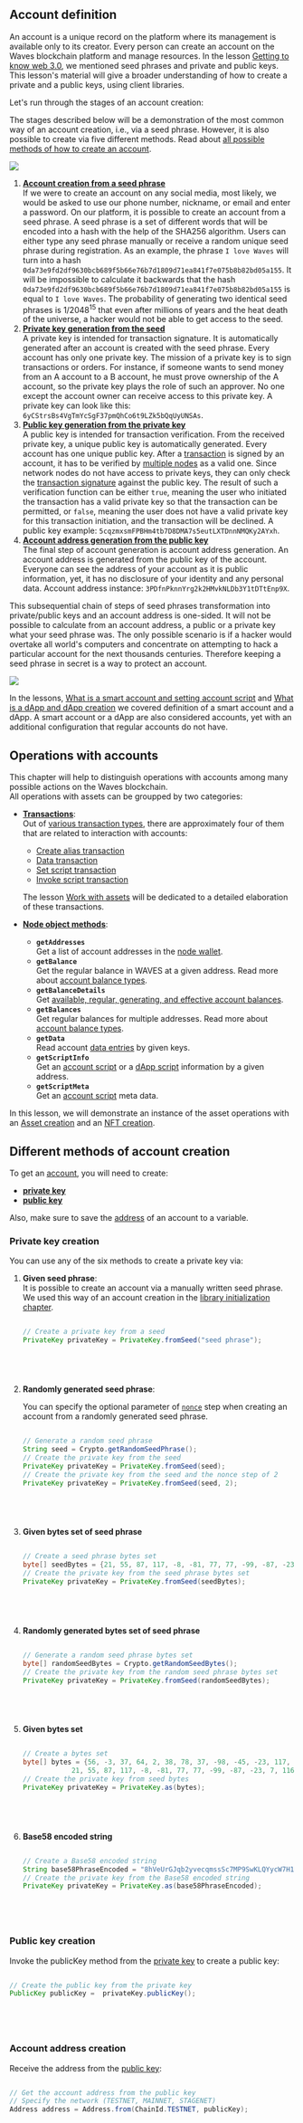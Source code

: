 ## Account definition ##

An account is a unique record on the platform where its management is available only to its creator. 
Every person can create an account on the Waves blockchain platform and manage resources. 
In the lesson [Getting to know web 3.0](#Digitalsignatureschapter), we mentioned seed phrases and private and public keys.
This lesson's material will give a broader understanding of how to create a private and a public keys, using client libraries.

Let's run through the stages of an account creation:

<Message type="warning">

The stages described below will be a demonstration of the most common way of an account creation, i.e., via a seed phrase.
However, it is also possible to create via five different methods. Read about [all possible methods of how to create an account](#different-methods-of-account-creation).
</Message>

![](./img/curve.png)

1. **<u>Account creation from a seed phrase</u>**   
If we were to create an account on any social media, most likely, we would be asked to use our phone number, nickname, or email and enter a password. On our platform, it is possible to create an account from a seed phrase. A seed phrase is a set of different words that will be encoded into a hash with the help of the SHA256 algorithm. Users can either type any seed phrase manually or receive a random unique seed phrase during registration. As an example, the phrase `I love Waves` will turn into a hash `0da73e9fd2df9630bcb689f5b66e76b7d1809d71ea841f7e075b8b82bd05a155`. It will be impossible to calculate it backwards that the hash `0da73e9fd2df9630bcb689f5b66e76b7d1809d71ea841f7e075b8b82bd05a155` is equal to `I love Waves`. The probability of generating two identical seed phrases is 1/2048<sup>15</sup> that even after millions of years and the heat death of the universe, a hacker would not be able to get access to the seed.
2. **<u>Private key generation from the seed</u>**  
A private key is intended for transaction signature. It is automatically generated after an account is created with the seed phrase. Every account has only one private key. The mission of a private key is to sign transactions or orders. For instance, if someone wants to send money from an A account to a B account, he must prove ownership of the A account, so the private key plays the role of such an approver. No one except the account owner can receive access to this private key. A private key can look like this: `6yCStrsBs4VgTmYcSgF37pmQhCo6t9LZk5bQqUyUNSAs`.
3. **<u>Public key generation from the private key</u>**  
A public key is intended for transaction verification. From the received private key, a unique public key is automatically generated. Every account has one unique public key. After a [transaction]() is signed by an account, it has to be verified by [multiple nodes](nodesofthewaves) as a valid one. Since network nodes do not have access to private keys, they can only check the [transaction signature](https://docs.waves.tech/en/blockchain/transaction/transaction-proof) against the public key. The result of such a verification function can be either `true`, meaning the user who initiated the transaction has a valid private key so that the transaction can be permitted, or `false`, meaning the user does not have a valid private key for this transaction initiation, and the transaction will be declined. A public key example: `5cqzmxsmFPBHm4tb7D8DMA7s5eutLXTDnnNMQKy2AYxh`.
4. **<u>Account address generation from the public key</u>**  
The final step of account generation is account address generation. An account address is generated from the public key of the account. Everyone can see the address of your account as it is public information, yet, it has no disclosure of your identity and any personal data. Account address instance: `3PDfnPknnYrg2k2HMvkNLDb3Y1tDTtEnp9X`.

This subsequential chain of steps of seed phrases transformation into private/public keys and an account address is one-sided. It will not be possible to calculate from an account address, a public or a private key what your seed phrase was. The only possible scenario is if a hacker would overtake all world's computers and concentrate on attempting to hack a particular account for the next thousands centuries. Therefore keeping a seed phrase in secret is a way to protect an account.

![](./img/keyswaves.png)

In the lessons, [What is a smart account and setting account script]() and [What is a dApp and dApp creation]() we covered definition of a smart account and a dApp. A smart account or a dApp are also considered accounts, yet with an additional configuration that regular accounts do not have.

## Operations with accounts ##

This chapter will help to distinguish operations with accounts among many possible actions on the Waves blockchain.   
All operations with assets can be groupped by two categories:
- **<u>Transactions</u>**:   
    Out of [various transaction types](https://docs.waves.tech/en/blockchain/transaction-type/), there are approximately four of them that are related to interaction with accounts:
    * [Create alias transaction]()
    * [Data transaction]()  
    * [Set script transaction]()  
    * [Invoke script transaction]()  

    The lesson [Work with assets]() will be dedicated to a detailed elaboration of these transactions.
- **<u>Node object methods</u>**:  
    * **`getAddresses`**  
        Get a list of account addresses in the [node wallet](https://docs.waves.tech/en/waves-node/how-to-work-with-node-wallet).
    * **`getBalance`**  
        Get the regular balance in WAVES at a given address. Read more about [account balance types](https://docs.waves.tech/en/blockchain/account/account-balance).
    * **`getBalanceDetails`**  
        Get [available, regular, generating, and effective account balances](https://docs.waves.tech/en/blockchain/account/account-balance#account-balance-in-waves).
    * **`getBalances`**  
        Get regular balances for multiple addresses. Read more about [account balance types](https://docs.waves.tech/en/blockchain/account/account-balance).
    * **`getData`**  
        Read account [data entries](https://docs.waves.tech/en/blockchain/account/account-data-storage) by given keys.
    * **`getScriptInfo`**          
        Get an [account script]() or a [dApp script]() information by a given address.
    * **`getScriptMeta`**  
        Get an [account script]() meta data.

In this lesson, we will demonstrate an instance of the asset operations with an [Asset creation](#asset-creation) and an [NFT creation](#nft-creation). 

## Different methods of account creation ##

To get an [account](#account-definition), you will need to create:
- **[private key](#private-key-creation)**
- **[public key](#public-key-creation)**

Also, make sure to save the [address](#account-address-creation) of an account to a variable.

### Private key creation ###

You can use any of the six methods to create a private key via:

1. **Given seed phrase**:  
    It is possible to create an account via a manually written seed phrase. We used this way of an account creation in the [library initialization chapter](b36f01e4-ac85-4aa4-8a7f-9fe6a5fc26f8#how-to-initialize-a-library-to-start-operating-with-the-waves-blockchain). 

    <CodeBlock>

    ```js
    ```
    ```java
    // Create a private key from a seed
    PrivateKey privateKey = PrivateKey.fromSeed("seed phrase");
    ```
    ```php
    ```
    ```csharp
    ```
    ```go
    ```
    ```python
    ```

    </CodeBlock>
2. **Randomly generated seed phrase**:  
    
    You can specify the optional parameter of [`nonce`](https://ru.wikipedia.org/wiki/Nonce) step when creating an account from a randomly generated seed phrase.

    <CodeBlock>

    ```js
    ```
    ```java
    // Generate a random seed phrase
    String seed = Crypto.getRandomSeedPhrase();
    // Create the private key from the seed
    PrivateKey privateKey = PrivateKey.fromSeed(seed);
    // Create the private key from the seed and the nonce step of 2
    PrivateKey privateKey = PrivateKey.fromSeed(seed, 2);
    ```
    ```php
    ```
    ```csharp
    ```
    ```go
    ```
    ```python
    ```

    </CodeBlock>
3. **Given bytes set of seed phrase**

    <CodeBlock>

    ```js
    ```
    ```java
    // Create a seed phrase bytes set 
    byte[] seedBytes = {21, 55, 87, 117, -8, -81, 77, 77, -99, -87, -23, 7, 116, -99, -20, -12, -4};
    // Create the private key from the seed phrase bytes set
    PrivateKey privateKey = PrivateKey.fromSeed(seedBytes);
    ```
    ```php
    ```
    ```csharp
    ```
    ```go
    ```
    ```python
    ```

    </CodeBlock>
4. **Randomly generated bytes set of seed phrase**

    <CodeBlock>

    ```js
    ```
    ```java
    // Generate a random seed phrase bytes set 
    byte[] randomSeedBytes = Crypto.getRandomSeedBytes();
    // Create the private key from the random seed phrase bytes set
    PrivateKey privateKey = PrivateKey.fromSeed(randomSeedBytes);
    ```
    ```php
    ```
    ```csharp
    ```
    ```go
    ```
    ```python
    ```

    </CodeBlock>
5. **Given bytes set** 

    <CodeBlock>

    ```js
    ```
    ```java
    // Create a bytes set
    byte[] bytes = {56, -3, 37, 64, 2, 38, 78, 37, -98, -45, -23, 117, 14, 88, 20, 42, -9,
                21, 55, 87, 117, -8, -81, 77, 77, -99, -87, -23, 7, 116, -99, -20};
    // Create the private key from seed bytes
    PrivateKey privateKey = PrivateKey.as(bytes);
    ```
    ```php
    ```
    ```csharp
    ```
    ```go
    ```
    ```python
    ```

    </CodeBlock>
6. **Base58 encoded string**

    <CodeBlock>

    ```js
    ```
    ```java
    // Create a Base58 encoded string
    String base58PhraseEncoded = "8hVeUrGJqb2yvecqmssSc7MP9SwKLQYycW7H1Zz3omwA";
    // Create the private key from the Base58 encoded string
    PrivateKey privateKey = PrivateKey.as(base58PhraseEncoded);
    ```
    ```php
    ```
    ```csharp
    ```
    ```go
    ```
    ```python
    ```
    </CodeBlock>





### Public key creation ###

Invoke the publicKey method from the [private key](#private-key-creation) to create a public key:

<CodeBlock>

```js
```
```java
// Create the public key from the private key
PublicKey publicKey =  privateKey.publicKey();
```
```php
```
```csharp
```
```go
```
```python
```
</CodeBlock>

### Account address creation ###

Receive the address from the [public key](#public-key-creation):

<CodeBlock>

```js
```
```java
// Get the account address from the public key
// Specify the network (TESTNET, MAINNET, STAGENET)
Address address = Address.from(ChainId.TESTNET, publicKey);
```
```php
```
```csharp
```
```go
```
```python
```
</CodeBlock>
